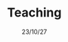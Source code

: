 ---
title: "Teaching"  # Add a page title.
summary: ""  # Add a page description.
date: "23/10/27"  # Add today's date.
type: "widget_page"  # Page type is a Widget Page
---